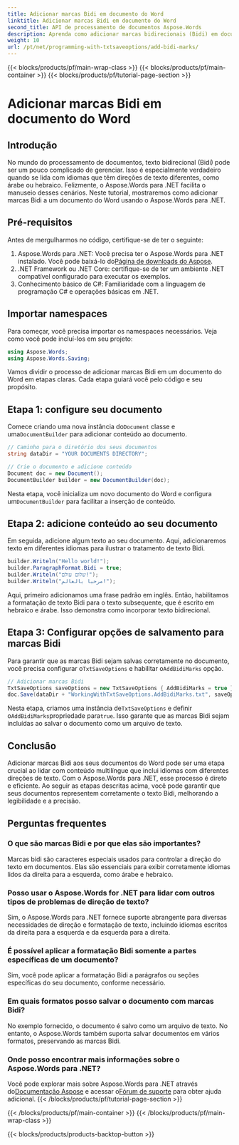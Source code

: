 ```yaml
---
title: Adicionar marcas Bidi em documento do Word
linktitle: Adicionar marcas Bidi em documento do Word
second_title: API de processamento de documentos Aspose.Words
description: Aprenda como adicionar marcas bidirecionais (Bidi) em documentos do Word usando o Aspose.Words para .NET com este guia. Garanta a direção correta do texto para conteúdo multilíngue.
weight: 10
url: /pt/net/programming-with-txtsaveoptions/add-bidi-marks/
---
```


{{< blocks/products/pf/main-wrap-class >}}
{{< blocks/products/pf/main-container >}}
{{< blocks/products/pf/tutorial-page-section >}}

# Adicionar marcas Bidi em documento do Word

## Introdução

No mundo do processamento de documentos, texto bidirecional (Bidi) pode ser um pouco complicado de gerenciar. Isso é especialmente verdadeiro quando se lida com idiomas que têm direções de texto diferentes, como árabe ou hebraico. Felizmente, o Aspose.Words para .NET facilita o manuseio desses cenários. Neste tutorial, mostraremos como adicionar marcas Bidi a um documento do Word usando o Aspose.Words para .NET.

## Pré-requisitos

Antes de mergulharmos no código, certifique-se de ter o seguinte:

1. Aspose.Words para .NET: Você precisa ter o Aspose.Words para .NET instalado. Você pode baixá-lo do[Página de downloads do Aspose](https://releases.aspose.com/words/net/).
2. .NET Framework ou .NET Core: certifique-se de ter um ambiente .NET compatível configurado para executar os exemplos.
3. Conhecimento básico de C#: Familiaridade com a linguagem de programação C# e operações básicas em .NET.

## Importar namespaces

Para começar, você precisa importar os namespaces necessários. Veja como você pode incluí-los em seu projeto:

```csharp
using Aspose.Words;
using Aspose.Words.Saving;
```

Vamos dividir o processo de adicionar marcas Bidi em um documento do Word em etapas claras. Cada etapa guiará você pelo código e seu propósito.

## Etapa 1: configure seu documento

 Comece criando uma nova instância do`Document` classe e uma`DocumentBuilder` para adicionar conteúdo ao documento.

```csharp
// Caminho para o diretório dos seus documentos
string dataDir = "YOUR DOCUMENTS DIRECTORY";

// Crie o documento e adicione conteúdo
Document doc = new Document();
DocumentBuilder builder = new DocumentBuilder(doc);
```

 Nesta etapa, você inicializa um novo documento do Word e configura um`DocumentBuilder` para facilitar a inserção de conteúdo.

## Etapa 2: adicione conteúdo ao seu documento

Em seguida, adicione algum texto ao seu documento. Aqui, adicionaremos texto em diferentes idiomas para ilustrar o tratamento de texto Bidi.

```csharp
builder.Writeln("Hello world!");
builder.ParagraphFormat.Bidi = true;
builder.Writeln("שלום עולם!");
builder.Writeln("مرحبا بالعالم!");
```

Aqui, primeiro adicionamos uma frase padrão em inglês. Então, habilitamos a formatação de texto Bidi para o texto subsequente, que é escrito em hebraico e árabe. Isso demonstra como incorporar texto bidirecional.

## Etapa 3: Configurar opções de salvamento para marcas Bidi

 Para garantir que as marcas Bidi sejam salvas corretamente no documento, você precisa configurar o`TxtSaveOptions` e habilitar o`AddBidiMarks` opção.

```csharp
// Adicionar marcas Bidi
TxtSaveOptions saveOptions = new TxtSaveOptions { AddBidiMarks = true };
doc.Save(dataDir + "WorkingWithTxtSaveOptions.AddBidiMarks.txt", saveOptions);
```

 Nesta etapa, criamos uma instância de`TxtSaveOptions` e definir o`AddBidiMarks`propriedade para`true`. Isso garante que as marcas Bidi sejam incluídas ao salvar o documento como um arquivo de texto.

## Conclusão

Adicionar marcas Bidi aos seus documentos do Word pode ser uma etapa crucial ao lidar com conteúdo multilíngue que inclui idiomas com diferentes direções de texto. Com o Aspose.Words para .NET, esse processo é direto e eficiente. Ao seguir as etapas descritas acima, você pode garantir que seus documentos representem corretamente o texto Bidi, melhorando a legibilidade e a precisão.

## Perguntas frequentes

### O que são marcas Bidi e por que elas são importantes?
Marcas bidi são caracteres especiais usados para controlar a direção do texto em documentos. Elas são essenciais para exibir corretamente idiomas lidos da direita para a esquerda, como árabe e hebraico.

### Posso usar o Aspose.Words for .NET para lidar com outros tipos de problemas de direção de texto?
Sim, o Aspose.Words para .NET fornece suporte abrangente para diversas necessidades de direção e formatação de texto, incluindo idiomas escritos da direita para a esquerda e da esquerda para a direita.

### É possível aplicar a formatação Bidi somente a partes específicas de um documento?
Sim, você pode aplicar a formatação Bidi a parágrafos ou seções específicas do seu documento, conforme necessário.

### Em quais formatos posso salvar o documento com marcas Bidi?
No exemplo fornecido, o documento é salvo como um arquivo de texto. No entanto, o Aspose.Words também suporta salvar documentos em vários formatos, preservando as marcas Bidi.

### Onde posso encontrar mais informações sobre o Aspose.Words para .NET?
 Você pode explorar mais sobre Aspose.Words para .NET através do[Documentação Aspose](https://reference.aspose.com/words/net/) e acessar o[Fórum de suporte](https://forum.aspose.com/c/words/8) para obter ajuda adicional.
{{< /blocks/products/pf/tutorial-page-section >}}

{{< /blocks/products/pf/main-container >}}
{{< /blocks/products/pf/main-wrap-class >}}

{{< blocks/products/products-backtop-button >}}
